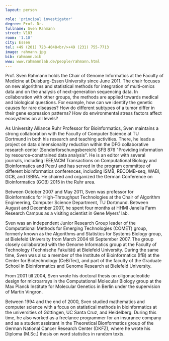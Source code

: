 ```yaml
---
layout: person

role: 'principal investigator'
degree: Prof. Dr.
fullname: Sven Rahmann
street: V183
room: '1.10'
city: Essen
tel: +49 (201) 723-4048<br/>+49 (231) 755-7713
image: rahmann.jpg
bib: rahmann.bib
www: www.rahmannlab.de/people/rahmann.html
---
```


Prof. Sven Rahmann holds the Chair of Genome Informatics at the Faculty of Medicine at Duisburg-Essen University since June 2011. The chair focuses on new algorithms and statistical methods for integration of multi-omics data and on the analysis of next-generation sequencing data. In collaboration with other groups, the methods are applied towards medical and biological questions. For example, how can we identify the genetic causes for rare diseases? How do different subtypes of a tumor differ in their gene expression patterns? How do environmental stress factors affect ecosystems on all levels?

As University Alliance Ruhr Professor for Bioinformatics, Sven maintains a strong collaboration with the Faculty of Computer Science at TU Dortmund in both his research and teaching activities. There, he leads a project on data dimensionality reduction within the DFG collaborative research center (Sonderforschungsbereich) SFB 876 "Providing information by resource-constrained data analysis". He is an editor with several journals, including IEEE/ACM Transactions on Computational Biology and Bioinformatics and PeerJ and has served in the program committee of different bioinformatics conferences, including ISMB, RECOMB-seq, WABI, GCB, and ISBRA. He chaired and organized the German Conference on Bioinformatics (GCB) 2015 in the Ruhr area.

Between October 2007 and May 2011, Sven was professor for Bioinformatics for High-Throughput Technologies at the Chair of Algorithm Engineering, Computer Science Department, TU Dortmund. Between August and December 2007, he spent four months at HHMI Janelia Farm Research Campus as a visiting scientist in Gene Myers' lab.

Sven was an independent Junior Research Group leader of the Computational Methods for Emerging Technologies (COMET) group, formerly known as the Algorithms and Statistics for Systems Biology group, at Bielefeld University from March 2004 till September 2007. The group closely collaborated with the Genome Informatics group at the Faculty of Technology (Technische Fakultät) at Bielefeld University. During the same time, Sven was also a member of the Institute of Bioinformatics (IfB) at the Center for Biotechnology (CeBiTec), and part of the faculty of the Graduate School in Bioinformatics and Genome Research at Bielefeld University.

From 2001 till 2004, Sven wrote his doctoral thesis on oligonucleotide design for microarrays in the Computational Molecular Biology group at the Max Planck Institute for Molecular Genetics in Berlin under the supervision of Martin Vingron.

Between 1994 and the end of 2000, Sven studied mathematics and computer science with a focus on statistical methods in bioinformatics at the universities of Göttingen, UC Santa Cruz, and Heidelberg. During this time, he also worked as a freelance programmer for an insurance company and as a student assistant in the Theoretical Bionformatics group of the German National Cancer Research Center (DKFZ), where he wrote his Diploma (M.Sc.) thesis on word statistics in random texts.
